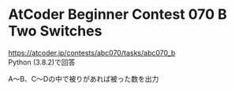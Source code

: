# AtCoder Beginner Contest 070 B Two Switches  
https://atcoder.jp/contests/abc070/tasks/abc070_b  
Python (3.8.2)で回答  

A～B、C～Dの中で被りがあれば被った数を出力
